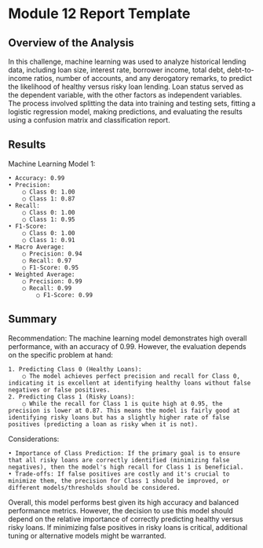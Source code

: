 # Module 12 Report Template

## Overview of the Analysis

In this challenge, machine learning was used to analyze historical lending data, including loan size, interest rate, borrower income, total debt, debt-to-income ratios, number of accounts, and any derogatory remarks, to predict the likelihood of healthy versus risky loan lending. Loan status served as the dependent variable, with the other factors as independent variables. The process involved splitting the data into training and testing sets, fitting a logistic regression model, making predictions, and evaluating the results using a confusion matrix and classification report.

## Results

Machine Learning Model 1:

	• Accuracy: 0.99
	• Precision:
		○ Class 0: 1.00
		○ Class 1: 0.87
	• Recall:
		○ Class 0: 1.00
		○ Class 1: 0.95
	• F1-Score:
		○ Class 0: 1.00
		○ Class 1: 0.91
	• Macro Average:
		○ Precision: 0.94
		○ Recall: 0.97
		○ F1-Score: 0.95
	• Weighted Average:
		○ Precision: 0.99
		○ Recall: 0.99
      		○ F1-Score: 0.99

      
## Summary

Recommendation:
The machine learning model demonstrates high overall performance, with an accuracy of 0.99. However, the evaluation depends on the specific problem at hand:

	1. Predicting Class 0 (Healthy Loans):
		○ The model achieves perfect precision and recall for Class 0, indicating it is excellent at identifying healthy loans without false negatives or false positives.
	2. Predicting Class 1 (Risky Loans):
		○ While the recall for Class 1 is quite high at 0.95, the precision is lower at 0.87. This means the model is fairly good at identifying risky loans but has a slightly higher rate of false positives (predicting a loan as risky when it is not).
  
Considerations:

	• Importance of Class Prediction: If the primary goal is to ensure that all risky loans are correctly identified (minimizing false negatives), then the model's high recall for Class 1 is beneficial.
	• Trade-offs: If false positives are costly and it's crucial to minimize them, the precision for Class 1 should be improved, or different models/thresholds should be considered.
 
Overall, this model performs best given its high accuracy and balanced performance metrics. However, the decision to use this model should depend on the relative importance of correctly predicting healthy versus risky loans. If minimizing false positives in risky loans is critical, additional tuning or alternative models might be warranted.


